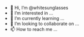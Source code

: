 - 👋 Hi, I’m @whitesunglasses
- 👀 I’m interested in ...
- 🌱 I’m currently learning ...
- 💞️ I’m looking to collaborate on ...
- 📫 How to reach me ...

<!---
whitesunglasses/whitesunglasses is a ✨ special ✨ repository because its `README.md` (this file) appears on your GitHub profile.
You can click the Preview link to take a look at your changes.
--->
